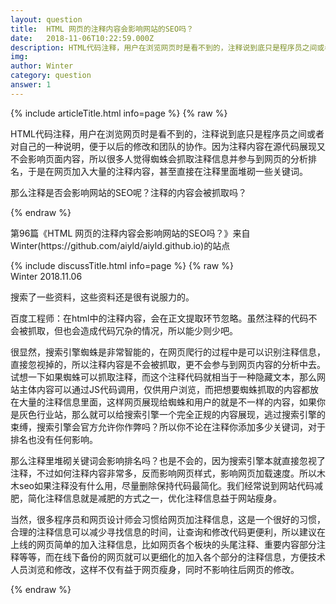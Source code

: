 ```yaml
---
layout: question
title:  HTML 网页的注释内容会影响网站的SEO吗？
date:   2018-11-06T10:22:59.000Z
description: HTML代码注释，用户在浏览网页时是看不到的，注释说到底只是程序员之间或者对自己的一种说明，便于以后的修改和团队的协作。因为注释内容在源代码展现又不会影响页面内...
img: 
author: Winter
category: question
answer: 1
---
```

<div class="article-root">
  <div class="article">
    {% include articleTitle.html info=page %}
    {% raw %}
    <div class="article-content"><p>HTML代码注释，用户在浏览网页时是看不到的，注释说到底只是程序员之间或者对自己的一种说明，便于以后的修改和团队的协作。因为注释内容在源代码展现又不会影响页面内容，所以很多人觉得蜘蛛会抓取注释信息并参与到网页的分析排名，于是在网页加入大量的注释内容，甚至直接在注释里面堆砌一些关键词。</p>

<p>那么注释是否会影响网站的SEO呢？注释的内容会被抓取吗？</p>
</div>
    {% endraw %}
  </div>
  <p class="winter_mark">第96篇《HTML 网页的注释内容会影响网站的SEO吗？》来自Winter(https://github.com/aiyld/aiyld.github.io)的站点</p>
  <div class="discuss-wrapper">
    {% include discussTitle.html info=page %}
    {% raw %}
    <div class="discuss-list">
    <div class="discuss-item">
        <div class="discuss-parent">
          <div class="discuss-meta">
            <span class="discuss-user">Winter</span>
            <span class="discuss-time">2018.11.06</span>
          </div>
          <div class="discuss-comment"><p>搜索了一些资料，这些资料还是很有说服力的。</p>

<p>百度工程师：在html中的注释内容，会在正文提取环节忽略。虽然注释的代码不会被抓取，但也会造成代码冗杂的情况，所以能少则少吧。</p>

<p>很显然，搜索引擎蜘蛛是非常智能的，在网页爬行的过程中是可以识别注释信息，直接忽视掉的，所以注释内容是不会被抓取，更不会参与到网页内容的分析中去。试想一下如果蜘蛛可以抓取注释，而这个注释代码就相当于一种隐藏文本，那么网站主体内容可以通过JS代码调用，仅供用户浏览，而把想要蜘蛛抓取的内容都放在大量的注释信息里面，这样网页展现给蜘蛛和用户的就是不一样的内容，如果你是灰色行业站，那么就可以给搜索引擎一个完全正规的内容展现，逃过搜索引擎的束缚，搜索引擎会官方允许你作弊吗？所以你不论在注释你添加多少关键词，对于排名也没有任何影响。</p>

<p>那么注释里堆砌关键词会影响排名吗？也是不会的，因为搜索引擎本就直接忽视了注释，不过如何注释内容非常多，反而影响网页样式，影响网页加载速度。所以木木seo如果注释没有什么用，尽量删除保持代码最简化。我们经常说到网站代码减肥，简化注释信息就是减肥的方式之一，优化注释信息益于网站瘦身。</p>

<p>当然，很多程序员和网页设计师会习惯给网页加注释信息，这是一个很好的习惯，合理的注释信息可以减少寻找信息的时间，让查询和修改代码更便利，所以建议在上线的网页简单的加入注释信息，比如网页各个板块的头尾注释、重要内容部分注释等等，而在线下备份的网页就可以更细化的加入各个部分的注释信息，方便技术人员浏览和修改，这样不仅有益于网页瘦身，同时不影响往后网页的修改。</p>
</div>
        </div></div>
    </div>
    {% endraw %}
  </div>
<div>
